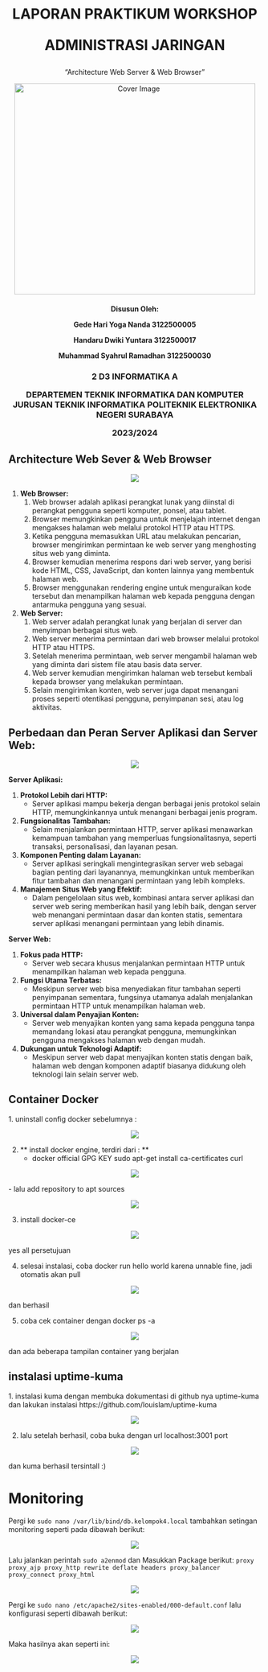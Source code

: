 <h1 align="center">
LAPORAN PRAKTIKUM WORKSHOP

**ADMINISTRASI JARINGAN**
</h1>
<p align="center">
“Architecture Web Server & Web Browser”
</p>

<p align="center">
    <img src="/img/covernobg.png" alt="Cover Image" width="480" height="420">
</p>

<h4 align="center">

Disusun Oleh:

**Gede Hari Yoga Nanda  					3122500005**

**Handaru Dwiki Yuntara     				3122500017**

**Muhammad Syahrul Ramadhan				3122500030**

</h4>

<h3 align="center">

2 D3 INFORMATIKA A

DEPARTEMEN TEKNIK INFORMATIKA DAN KOMPUTER JURUSAN TEKNIK INFORMATIKA
POLITEKNIK ELEKTRONIKA NEGERI SURABAYA

2023/2024

</h3>

<h2>Architecture Web Sever & Web Browser</h2>

<p align="center">
    <img src="/img/client_server.png" >
</p>

1. **Web Browser:**
   1. Web browser adalah aplikasi perangkat lunak yang diinstal di perangkat pengguna seperti komputer, ponsel, atau tablet.
   2. Browser memungkinkan pengguna untuk menjelajah internet dengan mengakses halaman web melalui protokol HTTP atau HTTPS.
   3. Ketika pengguna memasukkan URL atau melakukan pencarian, browser mengirimkan permintaan ke web server yang menghosting situs web yang diminta.
   4. Browser kemudian menerima respons dari web server, yang berisi kode HTML, CSS, JavaScript, dan konten lainnya yang membentuk halaman web.
   5. Browser menggunakan rendering engine untuk menguraikan kode tersebut dan menampilkan halaman web kepada pengguna dengan antarmuka pengguna yang sesuai.
2. **Web Server:**
   1. Web server adalah perangkat lunak yang berjalan di server dan menyimpan berbagai situs web.
   2. Web server menerima permintaan dari web browser melalui protokol HTTP atau HTTPS.
   3. Setelah menerima permintaan, web server mengambil halaman web yang diminta dari sistem file atau basis data server.
   4. Web server kemudian mengirimkan halaman web tersebut kembali kepada browser yang melakukan permintaan.
   5. Selain mengirimkan konten, web server juga dapat menangani proses seperti otentikasi pengguna, penyimpanan sesi, atau log aktivitas.

<h2>Perbedaan dan Peran Server Aplikasi dan Server Web:</h2>
<p align="center">
    <img src="/img/docker.jpg">
</p>

**Server Aplikasi:**
1. **Protokol Lebih dari HTTP:** 
   - Server aplikasi mampu bekerja dengan berbagai jenis protokol selain HTTP, memungkinkannya untuk menangani berbagai jenis program.
2. **Fungsionalitas Tambahan:** 
   - Selain menjalankan permintaan HTTP, server aplikasi menawarkan kemampuan tambahan yang memperluas fungsionalitasnya, seperti transaksi, personalisasi, dan layanan pesan.
3. **Komponen Penting dalam Layanan:** 
   - Server aplikasi seringkali mengintegrasikan server web sebagai bagian penting dari layanannya, memungkinkan untuk memberikan fitur tambahan dan menangani permintaan yang lebih kompleks.
4. **Manajemen Situs Web yang Efektif:** 
   - Dalam pengelolaan situs web, kombinasi antara server aplikasi dan server web sering memberikan hasil yang lebih baik, dengan server web menangani permintaan dasar dan konten statis, sementara server aplikasi menangani permintaan yang lebih dinamis.

**Server Web:**
1. **Fokus pada HTTP:** 
   - Server web secara khusus menjalankan permintaan HTTP untuk menampilkan halaman web kepada pengguna.
2. **Fungsi Utama Terbatas:** 
   - Meskipun server web bisa menyediakan fitur tambahan seperti penyimpanan sementara, fungsinya utamanya adalah menjalankan permintaan HTTP untuk menampilkan halaman web.
3. **Universal dalam Penyajian Konten:** 
   - Server web menyajikan konten yang sama kepada pengguna tanpa memandang lokasi atau perangkat pengguna, memungkinkan pengguna mengakses halaman web dengan mudah.
4. **Dukungan untuk Teknologi Adaptif:** 
   - Meskipun server web dapat menyajikan konten statis dengan baik, halaman web dengan komponen adaptif biasanya didukung oleh teknologi lain selain server web.
  

<h2>Container Docker</h2>
1. uninstall config docker sebelumnya : 
<p align="center">
    <img src="/img/jar1.png">
</p>

2. ** install docker engine, terdiri dari : **
   - docker official GPG KEY
   sudo apt-get install ca-certificates curl
<p align="center">
    <img src="/img/jar2.png">
</p>
   - lalu add repository to apt sources 
<p align="center">
    <img src="/img/jar3.png">
</p>


3. install docker-ce
<p align="center">
    <img src="/img/jar4.png">
</p>
yes all persetujuan 

4. selesai instalasi, coba docker run hello world
   karena unnable fine, jadi otomatis akan pull
<p align="center">
    <img src="/img/jar5.png">
</p>

dan berhasil 

5. coba cek container dengan docker ps -a
<p align="center">
    <img src="/img/jar6.png">
</p>

dan ada beberapa tampilan container yang berjalan 

<h2>instalasi uptime-kuma</h2>
1. instalasi kuma dengan membuka dokumentasi di github nya uptime-kuma dan lakukan instalasi 
https://github.com/louislam/uptime-kuma

<p align="center">
    <img src="/img/jar7puma.png">
</p>


2. lalu setelah berhasil, coba buka dengan url localhost:3001 port
<p align="center">
    <img src="/img/jam8success.png">
</p>

dan kuma berhasil tersintall :)


# Monitoring 

Pergi ke `sudo nano /var/lib/bind/db.kelompok4.local` tambahkan setingan monitoring seperti pada dibawah berikut:

<p align="center">
    <img src="/img/monitoring1.png">
</p>

Lalu jalankan perintah `sudo a2enmod` dan Masukkan Package berikut:
`proxy proxy_ajp proxy_http rewrite deflate headers proxy_balancer proxy_connect proxy_html`


<p align="center">
    <img src="/img/monitoring2.png">
</p>

Pergi ke `sudo nano /etc/apache2/sites-enabled/000-default.conf` lalu konfigurasi seperti dibawah berikut:


<p align="center">
    <img src="/img/monitoring3.png">
</p>

Maka hasilnya akan seperti ini:


<p align="center">
    <img src="/img/monitoring4.png">
</p>
